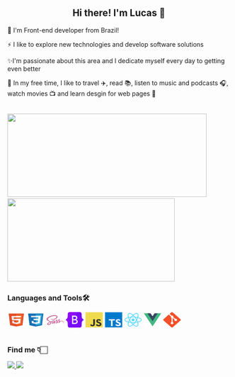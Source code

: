 <div align="center">
<h2> Hi there! I'm Lucas 👋 </h2>
</div>

🌱 I'm Front-end developer from Brazil!

⚡ I like to explore new technologies and develop software solutions

✨I'm passionate about this area and I dedicate myself every day to getting even better

🚩 In my free time, I like to travel :airplane:, read :books:, listen to music and podcasts :headphones:, watch movies :tv: and learn desgin for web pages 🎨

<br />

</div>

<div>

<img width="450" height="188" src="https://github-readme-stats.vercel.app/api?username=lucaslc11&show_icons=true&theme=dracula&title_color=3385ff&text_color=b3cccc&bg_color=0a0a0f" />

<img width="378" height="188" src="https://github-readme-stats.vercel.app/api/top-langs/?username=lucaslc11&layout=compact&theme=dracula&title_color=3385ff&text_color=b3cccc&bg_color=0a0a0f" />

</div>

### Languages and Tools🛠

<div>
  <img align="center" alt="Html" height="30" width="40" src="https://raw.githubusercontent.com/devicons/devicon/master/icons/html5/html5-original.svg">
  <img align="center" alt="Css" height="30" width="40" src="https://raw.githubusercontent.com/devicons/devicon/master/icons/css3/css3-original.svg">
  <img align="center" alt="Sass" height="30" width="40" src="https://raw.githubusercontent.com/devicons/devicon/master/icons/sass/sass-original.svg">
  <img align="center" alt="Bootstrap" height="35" width="40" src="https://raw.githubusercontent.com/devicons/devicon/master/icons/bootstrap/bootstrap-original.svg">
  <img align="center" alt="Bootstrap" height="35" width="40" src="https://raw.githubusercontent.com/devicons/devicon/master/icons/javascript/javascript-original.svg">
  <img align="center" alt="Bootstrap" height="35" width="40" src="https://raw.githubusercontent.com/devicons/devicon/master/icons/typescript/typescript-original.svg">
  <img align="center" alt="Bootstrap" height="35" width="40" src="https://raw.githubusercontent.com/devicons/devicon/master/icons/react/react-original.svg">
  <img align="center" alt="Bootstrap" height="35" width="40" src="https://raw.githubusercontent.com/devicons/devicon/master/icons/vuejs/vuejs-original.svg">
  <img align="center" alt="Bootstrap" height="35" width="40" src="https://raw.githubusercontent.com/devicons/devicon/master/icons/git/git-original.svg">
</div>

<br />

### Find me 👇🏻

<div>
  <a href="https://www.linkedin.com/in/lucas-louren%C3%A7o-7b6970144/">
    <img src="https://img.shields.io/badge/linkedin-%230077B5.svg?&style=for-the-badge&logo=linkedin&logoColor=white" height=30>
  </a>
  
  <a href="https://www.instagram.com/lucaslc112">
    <img src="https://img.shields.io/badge/instagram-%23833AB4.svg?&style=for-the-badge&logo=instagram&logoColor=white" height=30>
  </a>
</div>
 
